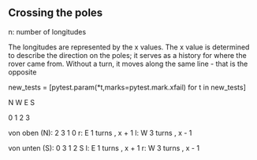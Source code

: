 ## Crossing the poles

n: number of longitudes 

The longitudes are represented by the x values.
The x value is determined to describe the direction
on the poles; it serves as a history for where the
rover came from.
Without a turn, it moves along the same line - that is
the opposite


new_tests = [pytest.param(*t,marks=pytest.mark.xfail) for t in new_tests]

  N
W   E
  S


0 1 2 3

von oben (N):
  2
3   1
  0 
r: E 1 turns , x + 1
l: W 3 turns , x - 1

von unten (S):
  0
3   1
  2
S
l: E 1 turns , x + 1
r: W 3 turns , x - 1
